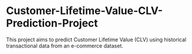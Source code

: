 # Customer-Lifetime-Value-CLV-Prediction-Project
This project aims to predict Customer Lifetime Value (CLV) using historical transactional data from an e-commerce dataset.
